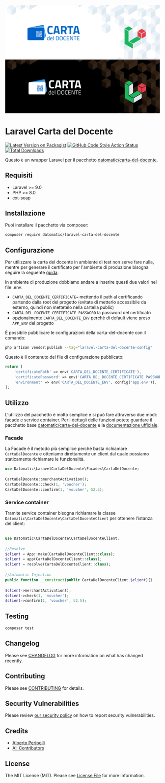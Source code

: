 ![Enum Helper-Dark](branding/dark.png#gh-dark-mode-only)![Enum Helper-Light](branding/light.png#gh-light-mode-only)
# Laravel Carta del Docente

[![Latest Version on Packagist](https://img.shields.io/packagist/v/datomatic/laravel-carta-del-docente.svg?style=for-the-badge)](https://packagist.org/packages/datomatic/laravel-carta-del-docente)
[![GitHub Code Style Action Status](https://img.shields.io/github/actions/workflow/status/datomatic/laravel-carta-del-docente/fix-php-code-style-issues.yml?label=code%20style&color=5FE8B3&style=for-the-badge)](https://github.com/datomatic/laravel-carta-del-docente/actions/workflows/fix-php-code-style-issues.yml)
[![Total Downloads](https://img.shields.io/packagist/dt/datomatic/laravel-carta-del-docente.svg?style=for-the-badge)](https://packagist.org/packages/datomatic/laravel-carta-del-docente)

Questo è un wrapper Laravel per il pacchetto [datomatic/carta-del-docente](https://github.com/datomatic/carta-del-docente).

## Requisiti

- Laravel >= 9.0
- PHP >= 8.0
- ext-soap

## Installazione

Puoi installare il pacchetto via composer:

```bash
composer require datomatic/laravel-carta-del-docente
```

## Configurazione

Per utilizzare la carta del docente in ambiente di test non serve fare nulla, mentre per generare il certificato per l'ambiente di produzione bisogna seguire la seguente [guida](https://github.com/datomatic/carta-del-docente#come-generare-un-certificato-valido).

In ambiente di produzione dobbiamo andare a inserire questi due valori nel file .env:
- `CARTA_DEL_DOCENTE_CERTIFICATE=` mettendo il path al certificando partendo dalla root del progetto (evitate di metterlo accessibile da esterno, quindi non mettetelo nella cartella public)
- `CARTA_DEL_DOCENTE_CERTIFICATE_PASSWORD` la password del certificato
- opzionalmente `CARTA_DEL_DOCENTE_ENV` perchè di default viene preso `APP_ENV` del progetto

È possibile pubblicare le configurazioni della carta-del-docente con il comando:

```bash
php artisan vendor:publish --tag="laravel-carta-del-docente-config"
```

Questo è il contenuto del file di configurazione pubblicato:

```php
return [
    'certificatePath' => env('CARTA_DEL_DOCENTE_CERTIFICATE'),
    'certificatePassword' => env('CARTA_DEL_DOCENTE_CERTIFICATE_PASSWORD'),
    'environment' => env('CARTA_DEL_DOCENTE_ENV', config('app.env')),
];
```

## Utilizzo

L'utilizzo del pacchetto è molto semplice e si può fare attraverso due modi: facade e service container.
Per i dettagli delle funzioni potete guardare il pacchetto base [datomatic/carta-del-docente](https://github.com/datomatic/carta-del-docente) e la [documentazione ufficiale](https://www.cartadeldocente.istruzione.it/static/Linee%20Guida%20Esercenti.pdf). 

### Facade

La Facade è il metodo più semplice perché basta richiamare `CartaDelDocente` e otteniamo direttamente un client dal quale possiamo staticamente richiamare le funzionalità.

```php
use Datomatic\LaravelCartaDelDocente\Facades\CartaDelDocente;

CartaDelDocente::merchantActivation();
CartaDelDocente::check(1, 'voucher');
CartaDelDocente::confirm(1, 'voucher', 52.5);
```

### Service container

Tramite service container bisogna richiamare la classe `Datomatic\CartaDelDocente\CartaDelDocenteClient` per ottenere l'istanza del client:

```php

use Datomatic\CartaDelDocente\CartaDelDocenteClient;

//Resolve
$client = App::make(CartaDelDocenteClient::class);
$client = app(CartaDelDocenteClient::class);
$client = resolve(CartaDelDocenteClient::class);

//Automatic Injection
public function __construct(public CartaDelDocenteClient $client){}

$client->merchantActivation();
$client->check(1, 'voucher');
$client->confirm(1, 'voucher', 52.5);
```

## Testing

```bash
composer test
```

## Changelog

Please see [CHANGELOG](CHANGELOG.md) for more information on what has changed recently.

## Contributing

Please see [CONTRIBUTING](CONTRIBUTING.md) for details.

## Security Vulnerabilities

Please review [our security policy](../../security/policy) on how to report security vulnerabilities.

## Credits

- [Alberto Peripolli](https://github.com/trippo)
- [All Contributors](../../contributors)

## License

The MIT License (MIT). Please see [License File](LICENSE.md) for more information.

